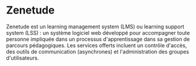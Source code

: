 Zenetude
===

Zenetude est un learning management system (LMS) ou learning support system (LSS) : un système logiciel web développé pour accompagner toute personne impliquée dans un processus d'apprentissage dans sa gestion de parcours pédagogiques. Les services offerts incluent un contrôle d'accès, des outils de communication (asynchrones) et l'administration des groupes d'utilisateurs.

